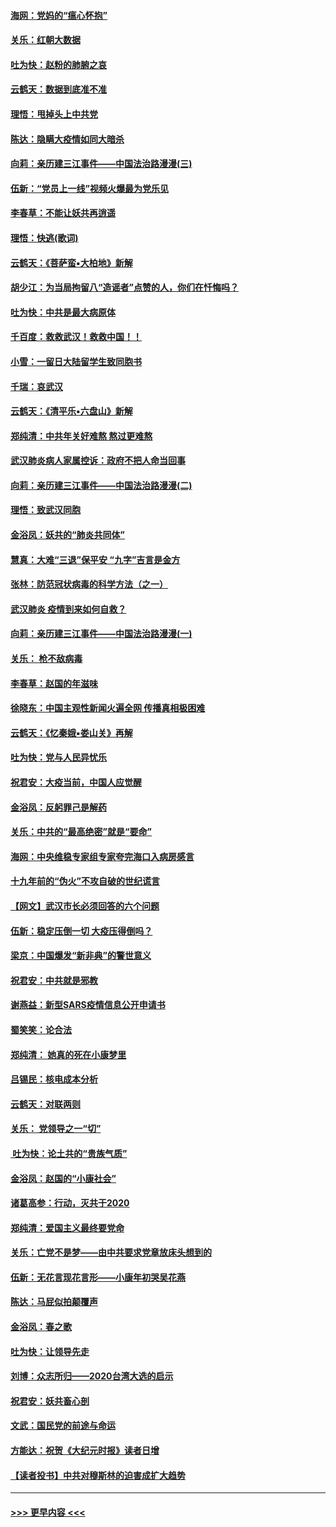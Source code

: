 #### [海网：党妈的“瘟心怀抱”](../pages/nsc993/n11840740.md?t=02041731) 
#### [关乐：红朝大数据](../pages/nsc993/n11840675.md?t=02041731) 
#### [吐为快：赵粉的肺腑之哀](../pages/nsc993/n11840618.md?t=02041731) 
#### [云鹤天：数据到底准不准](../pages/nsc993/n11840325.md?t=02041731) 
#### [理悟：甩掉头上中共党](../pages/nsc993/n11838826.md?t=02041731) 
#### [陈达：隐瞒大疫情如同大暗杀](../pages/nsc993/n11838771.md?t=02041731) 
#### [向莉：亲历建三江事件——中国法治路漫漫(三)](../pages/nsc993/n11831825.md?t=02041731) 
#### [伍新：“党员上一线”视频火爆最为党乐见](../pages/nsc993/n11838200.md?t=02041731) 
#### [李春草：不能让妖共再逍遥](../pages/nsc993/n11838102.md?t=02041731) 
#### [理悟：快逃(歌词)](../pages/nsc993/n11838083.md?t=02041731) 
#### [云鹤天：《菩萨蛮▪大柏地》新解](../pages/nsc993/n11838059.md?t=02041731) 
#### [胡少江：为当局拘留八“造谣者”点赞的人，你们在忏悔吗？](../pages/nsc993/n11836801.md?t=02041731) 
#### [吐为快：中共是最大病原体](../pages/nsc993/n11836748.md?t=02041731) 
#### [千百度：救救武汉！救救中国！！](../pages/nsc993/n11836145.md?t=02041731) 
#### [小雪：一留日大陆留学生致同胞书](../pages/nsc993/n11834624.md?t=02041731) 
#### [千瑞：哀武汉](../pages/nsc993/n11833647.md?t=02041731) 
#### [云鹤天：《清平乐▪六盘山》新解](../pages/nsc993/n11833611.md?t=02041731) 
#### [郑纯清：中共年关好难熬 熬过更难熬](../pages/nsc993/n11833489.md?t=02041731) 
#### [武汉肺炎病人家属控诉：政府不把人命当回事](../pages/nsc993/n11833205.md?t=02041731) 
#### [向莉：亲历建三江事件——中国法治路漫漫(二)](../pages/nsc993/n11829102.md?t=02041731) 
#### [理悟：致武汉同胞](../pages/nsc993/n11831522.md?t=02041731) 
#### [金浴凤：妖共的“肺炎共同体”](../pages/nsc993/n11829448.md?t=02041731) 
#### [慧真：大难“三退”保平安 “九字”吉言是金方](../pages/nsc993/n11829501.md?t=02041731) 
#### [张林：防范冠状病毒的科学方法（之一）](../pages/nsc993/n11828618.md?t=02041731) 
#### [武汉肺炎 疫情到来如何自救？](../pages/nsc993/n11827632.md?t=02041731) 
#### [向莉：亲历建三江事件——中国法治路漫漫(一)](../pages/nsc993/n11827190.md?t=02041731) 
#### [关乐： 枪不敌病毒](../pages/nsc993/n11826746.md?t=02041731) 
#### [李春草：赵国的年滋味](../pages/nsc993/n11826321.md?t=02041731) 
#### [徐晓东：中国主观性新闻火遍全网 传播真相极困难](../pages/nsc993/n11826508.md?t=02041731) 
#### [云鹤天：《忆秦娥▪娄山关》再解](../pages/nsc993/n11824682.md?t=02041731) 
#### [吐为快：党与人民异忧乐](../pages/nsc993/n11824660.md?t=02041731) 
#### [祝君安：大疫当前，中国人应觉醒](../pages/nsc993/n11821946.md?t=02041731) 
#### [金浴凤：反躬罪己是解药](../pages/nsc993/n11820280.md?t=02041731) 
#### [关乐：中共的“最高绝密”就是“要命”](../pages/nsc993/n11816946.md?t=02041731) 
#### [海网：中央维稳专家组专家夸完海口入病房感言](../pages/nsc993/n11815138.md?t=02041731) 
#### [十九年前的“伪火”不攻自破的世纪谎言](../pages/nsc993/n11813238.md?t=02041731) 
#### [【网文】武汉市长必须回答的六个问题](../pages/nsc993/n11813848.md?t=02041731) 
#### [伍新：稳定压倒一切 大疫压得倒吗？](../pages/nsc993/n11812634.md?t=02041731) 
#### [梁京：中国爆发“新非典”的警世意义](../pages/nsc993/n11812554.md?t=02041731) 
#### [祝君安：中共就是邪教](../pages/nsc993/n11812431.md?t=02041731) 
#### [谢燕益：新型SARS疫情信息公开申请书](../pages/nsc993/n11808840.md?t=02041731) 
#### [蜀笑笑：论合法](../pages/nsc993/n11808064.md?t=02041731) 
#### [郑纯清： 她真的死在小康梦里](../pages/nsc993/n11806623.md?t=02041731) 
#### [吕锡民：核电成本分析](../pages/nsc993/n11806284.md?t=02041731) 
#### [云鹤天：对联两则](../pages/nsc993/n11805957.md?t=02041731) 
#### [关乐： 党领导之一“切”](../pages/nsc993/n11804505.md?t=02041731) 
#### [ 吐为快：论土共的“贵族气质”](../pages/nsc993/n11804490.md?t=02041731) 
#### [金浴凤：赵国的“小康社会”](../pages/nsc993/n11804452.md?t=02041731) 
#### [诸葛高参：行动，灭共于2020](../pages/nsc993/n11804120.md?t=02041731) 
#### [郑纯清：爱国主义最终要党命](../pages/nsc993/n11802197.md?t=02041731) 
#### [关乐：亡党不是梦——由中共要求党章放床头想到的](../pages/nsc993/n11802156.md?t=02041731) 
#### [伍新：无花言现花言形——小康年初哭吴花燕](../pages/nsc993/n11800044.md?t=02041731) 
#### [陈达：马屁似拍颠覆声](../pages/nsc993/n11800010.md?t=02041731) 
#### [金浴凤：春之歌](../pages/nsc993/n11797687.md?t=02041731) 
#### [吐为快：让领导先走](../pages/nsc993/n11797512.md?t=02041731) 
#### [刘博：众志所归——2020台湾大选的启示](../pages/nsc993/n11796878.md?t=02041731) 
#### [祝君安：妖共畜心剖](../pages/nsc993/n11794273.md?t=02041731) 
#### [文武：国民党的前途与命运](../pages/nsc993/n11794198.md?t=02041731) 
#### [方能达：祝贺《大纪元时报》读者日增](../pages/nsc993/n11793807.md?t=02041731) 
#### [【读者投书】中共对穆斯林的迫害成扩大趋势](../pages/nsc993/n11791371.md?t=02041731) 

----
#### [ >>> 更早内容 <<< ](../indexes/nsc993-earlier.md)
